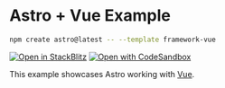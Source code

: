 # Astro + Vue Example

```sh
npm create astro@latest -- --template framework-vue
```

[![Open in StackBlitz](https://developer.stackblitz.com/img/open_in_stackblitz.svg)](https://stackblitz.com/github/ersankarimi/astro-tailwind-vue)
[![Open with CodeSandbox](https://assets.codesandbox.io/github/button-edit-lime.svg)](https://codesandbox.io/p/sandbox/github/ersankarimi/astro-tailwind-vue)

This example showcases Astro working with [Vue](https://v3.vuejs.org/).
